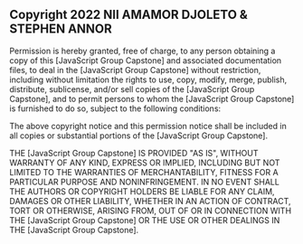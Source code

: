 ## Copyright 2022 NII AMAMOR DJOLETO & STEPHEN ANNOR



Permission is hereby granted, free of charge, to any person obtaining a copy of this [JavaScript Group Capstone] and associated documentation files, to deal in the [JavaScript Group Capstone] without restriction, including without limitation the rights to use, copy, modify, merge, publish, distribute, sublicense, and/or sell copies of the [JavaScript Group Capstone], and to permit persons to whom the [JavaScript Group Capstone] is furnished to do so, subject to the following conditions:

The above copyright notice and this permission notice shall be included in all copies or substantial portions of the [JavaScript Group Capstone].

THE [JavaScript Group Capstone] IS PROVIDED "AS IS", WITHOUT WARRANTY OF ANY KIND, EXPRESS OR IMPLIED, INCLUDING BUT NOT LIMITED TO THE WARRANTIES OF MERCHANTABILITY, FITNESS FOR A PARTICULAR PURPOSE AND NONINFRINGEMENT. IN NO EVENT SHALL THE AUTHORS OR COPYRIGHT HOLDERS BE LIABLE FOR ANY CLAIM, DAMAGES OR OTHER LIABILITY, WHETHER IN AN ACTION OF CONTRACT, TORT OR OTHERWISE, ARISING FROM, OUT OF OR IN CONNECTION WITH THE [JavaScript Group Capstone] OR THE USE OR OTHER DEALINGS IN THE [JavaScript Group Capstone].
